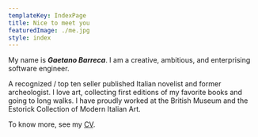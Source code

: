 ```yaml
---
templateKey: IndexPage
title: Nice to meet you
featuredImage: ./me.jpg
style: index
---
```


My name is **_Gaetano Barreca_**. I am a creative, ambitious, and enterprising software engineer.

A recognized / top ten seller published Italian novelist and former archeologist. I love art, collecting first editions of my favorite books and going to long walks. I have proudly worked at the British Museum and the Estorick Collection of Modern Italian Art.

<span class="secondary-text">

To know more, see my [CV](/about/cv).

</span>
